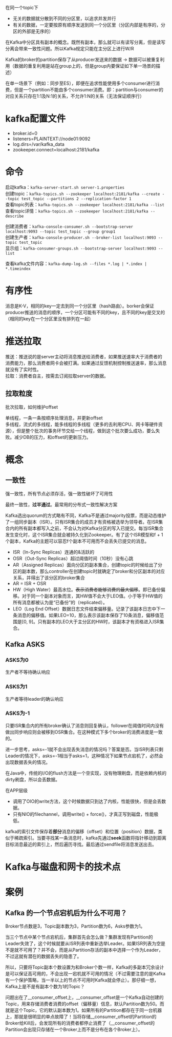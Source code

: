在同一个topic下
- 无关的数据就分散到不同的分区里，以追求并发并行
- 有关的数据，一定要按原有顺序发送到同一个分区里（分区内部是有序的，分区的外部是无序的）

在Kafka中分区具有副本的概念。既然有副本，那么就可以有读写分离，但是读写分离会带来一致性问题。所以Kafka规定只能在主分区上进行W/R

Kafka的broker的partition保存了从producer发送来的数据 -> 数据可以被重复利用（数据的重复利用是站在group上的，但是group内要保证如下单一场景的描述）

在单一场景下（例如：同步至ES），即便在追求性能使用多个consumer进行消费，但是一个partition不能由多个consumer消费。即：partition与consumer的对应关系只存在1:1及N:1的关系，不允许1:N的关系（无法保证顺序行）


# kafka配置文件
- broker.id=0
- listeners=PLAINTEXT://node01:9092
- log.dirs=/var/kafka_data
- zookeeper.connect=localhost:2181/kafka

# 命令
启动kafka：`kafka-server-start.sh server-1.properties`  
创建topic：`kafka-topics.sh --zookeeper localhost:2181/kafka --create --topic test_topic --partitions 2 --replication-factor 1`  
查看topic列表：`kafka-topics.sh --zookeeper localhost:2181/kafka --list`  
查看topic详情：`kafka-topics.sh --zookeeper localhost:2181/kafka --describe`

创建消费者：`kafka-console-consumer.sh --bootstrap-server localhost:9093 --topic test_topic --group group1`  
创建生产者：`kafka-console-producer.sh --broker-list localhost:9093 --topic test_topic`  
显示组：`kafka-consumer-groups.sh --bootstrap-server localhost:9093 --list`

查看kafka文件内容：`kafka-dump-log.sh --files *.log | *.index | *.timeindex`

# 有序性
消息是K-V，相同的key一定去到同一个分区里（hash路由）。borker会保证producer推送的消息的顺序，一个分区可能有不同的key，且不同的key是交叉的（相同的key在一个分区里没有排列在一起）

# 推送拉取
推送：推送说的是server主动将消息推送给消费者，如果推送速率大于消费者的消费能力，那么消费者网卡会被打满。如果通过反馈机制控制推送速率，那么消息就没有了实时性。  
拉取：消费者自主，按需去订阅拉取server的数据。

## 拉取粒度
批次拉取，如何维护offset

单线程，一条一条按顺序处理消息，并更新offset  
多线程，流式的多线程，能多线程的多线程（更多的去利用CPU、网卡等硬件资源），但是整个批次的事务环节交给一个线程，做到这个批次要么成功，要么失败。减少DB的压力，和offset的更新压力。

# 概念

## 一致性

强一致性，所有节点必须存活，强一致性破坏了可用性

最终一致性，**过半通过**。最常用的分布式一致性解决方案

Kafka选出quorum的方式略有不同，Kafka不是通过majority投票，而是动态维护了一组同步副本（ISR）。只有ISR集合的成员才有资格被选举为领导者。在ISR集合内的所有副本都写入之前，不会认为对Kafka分区的写入已提交。每当ISR集合发生变化时，这个ISR集合就会被持久化到Zookeeper。有了这个ISR模型和f + 1个副本，Kafka的主题可以容忍f个副本不可用而不会丢失已提交的消息。

- ISR（In-Sync Replicas）连通的&活跃的
- OSR（Out-Sync Replicas）超过阈值时间（10秒）没有心跳
- AR（Assigned Replicas）面向分区的副本集合，创建topic的时候给出了分区的副本数，那么controller在创建topic时就确定了broker和分区副本的对应关系，并得出了该分区的broker集合
- AR = ISR + OSR
- HW（High Water）最高水位。~~表示消费者能够消费的最大偏移~~。即已备份偏移。对于同一个副本对象而言，其HW值不会大于LEO值。小于等于HW值的所有消息都被认为是“已备份”的（replicated）。
- LEO（Log End Offset）数据日志文件结束偏移量。记录了该副本日志中下一条消息的偏移值。如果LEO=10，那么表示该副本保存了10条消息，偏移值范围是[0, 9]。只有副本的LEO大于主分区的HW时，该副本才有资格进入ISR集合。

## Kafka ASKS
### ASKS为0
生产者不等待确认响应

### ASKS为1
生产者等待leader的确认响应

### ASKS为-1
只要ISR集合内的所有broker确认了消息则回复确认，follower在阈值时间内没有做出同步响应则会被移到OSR集合。在这种模式下多个broker的消费进度是一致的。

进一步思考，asks=-1就不会出现丢失消息的情况吗？答案是否。当ISR列表只剩Leader的情况下，asks=-1相当于asks=1，这种情况下如果节点宕机了，必然会出现数据丢失的情况。


在Java中，传统的I/O的flush方法是一个空实现，没有物理刷盘，而是依赖内核的dirty刷盘，所以会丢数据。

在APP层级
- 调用了OIO的write方法，这个时候数据只到达了内核，性能很快，但是会丢数据。
- 只有NIO的filechannel，调用write() + force()，才真正写到磁盘，性能极低。

kafka的索引文件保存着**部分**消息的偏移（offset）和位置（position）数据，类似于稀疏索引。当要寻找某一条消息时，kafka先通过**seek**函数将指针移动到距离目标消息最近的索引上，然后遍历寻找。最后通过sendfile将消息发送出去。


# Kafka与磁盘和网卡的技术点

# 案例

## Kafka 的一个节点宕机后为什么不可用？
Broker节点数是3，Topic副本数为3，Partition数为6，Asks参数为1。

当三个节点中某个节点宕机后，集群首先会怎么做？集群发现有Partition的Leader失效了，这个时候就要从ISR列表中重新选举Leader。如果ISR列表为空是不是就不可用了？并不会，而是从Partition存活的副本中选择一个作为Leader，不过这就有潜在的数据丢失的隐患了。

所以，只要将Topic副本个数设置为和Broker个数一样，Kafka的多副本冗余设计是可以保证高可用的，不会出现一宕机就不可用的情况（不过需要注意的是Kafka有一个保护策略，当一半以上的节点不可用时Kafka就会停止）。那仔细一想，Kafka上是不是有副本个数为1的Topic？

问题出在了__consumer_offset上，__consumer_offset是一个Kafka自动创建的Topic，用来存储消费者消费的offset（偏移量）信息，默认Partition数为50。而就是这个Topic，它的默认副本数为1。如果所有的Partition都存在于同一台机器上，那就是很明显的单点故障了！当将存储__consumer_offset的Partition的Broker给Kill后，会发现所有的消费者都停止消费了（__consumer_offset的Partition会出现只存储在一个Broker上而不是分布在各个Broker上）。